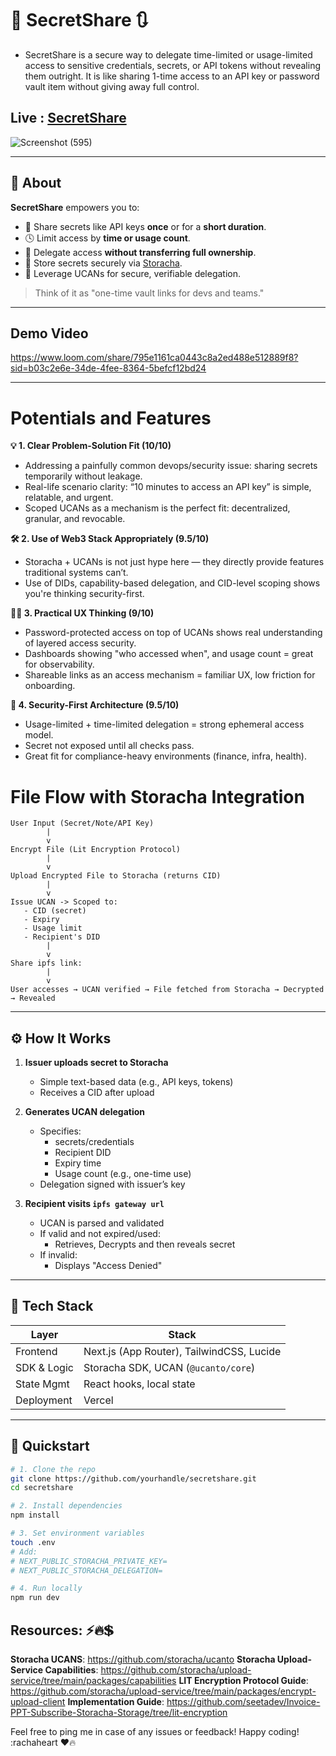 # 🔐 SecretShare 🔃
- SecretShare is a secure way to delegate time-limited or usage-limited access to sensitive credentials, secrets, or API tokens without revealing them outright. It is like sharing 1-time access to an API key or password vault item without giving away full control.
   <!-- ![SecretShare Banner](public/banner.png)   -->

## Live : [SecretShare](https://secret-share-lilac.vercel.app/)

![Screenshot (595)](https://github.com/user-attachments/assets/01f40596-a7b5-4349-b92c-67690871075f)

---

## 📖 About

**SecretShare** empowers you to:
- 🔄 Share secrets like API keys **once** or for a **short duration**.
- 🕓 Limit access by **time or usage count**.
- 🧾 Delegate access **without transferring full ownership**.
- 📁 Store secrets securely via [Storacha](https://docs.storacha.network).
- 🪪 Leverage UCANs for secure, verifiable delegation.

> Think of it as "one-time vault links for devs and teams."

---

## Demo Video

https://www.loom.com/share/795e1161ca0443c8a2ed488e512889f8?sid=b03c2e6e-34de-4fee-8364-5befcf12bd24

---

# Potentials and Features

**💡 1. Clear Problem-Solution Fit (10/10)**
- Addressing a painfully common devops/security issue: sharing secrets temporarily without leakage.
- Real-life scenario clarity: “10 minutes to access an API key” is simple, relatable, and urgent.
- Scoped UCANs as a mechanism is the perfect fit: decentralized, granular, and revocable.

**🛠️ 2. Use of Web3 Stack Appropriately (9.5/10)**
- Storacha + UCANs is not just hype here — they directly provide features traditional systems can’t.
- Use of DIDs, capability-based delegation, and CID-level scoping shows you're thinking security-first.

**🧑‍💻 3. Practical UX Thinking (9/10)**
- Password-protected access on top of UCANs shows real understanding of layered access security.
- Dashboards showing "who accessed when", and usage count = great for observability.
- Shareable links as an access mechanism = familiar UX, low friction for onboarding.

**🔐 4. Security-First Architecture (9.5/10)**
- Usage-limited + time-limited delegation = strong ephemeral access model.
- Secret not exposed until all checks pass.
- Great fit for compliance-heavy environments (finance, infra, health).


# File Flow with Storacha Integration

```
User Input (Secret/Note/API Key)
        |
        v
Encrypt File (Lit Encryption Protocol)
        |
        v
Upload Encrypted File to Storacha (returns CID)
        |
        v
Issue UCAN -> Scoped to:
   - CID (secret)
   - Expiry
   - Usage limit
   - Recipient's DID
        |
        v
Share ipfs link: 
        |
        v
User accesses → UCAN verified → File fetched from Storacha → Decrypted → Revealed
```

---

<!-- ## 📽️ Live Demo

[🔗 Watch the 2-min demo on YouTube](https://youtu.be/demo-secretshare)  
[🌐 Try Live Now](https://secretshare.vercel.app)

--> 

## ⚙️ How It Works

1. **Issuer uploads secret to Storacha**
   - Simple text-based data (e.g., API keys, tokens)
   - Receives a CID after upload

2. **Generates UCAN delegation**
   - Specifies:
     - secrets/credentials
     - Recipient DID
     - Expiry time
     - Usage count (e.g., one-time use)
   - Delegation signed with issuer’s key

3. **Recipient visits `ipfs gateway url`**
   - UCAN is parsed and validated
   - If valid and not expired/used:
     - Retrieves, Decrypts and then reveals secret
   - If invalid:
     - Displays "Access Denied"

---

## 🧰 Tech Stack

| Layer        | Stack                                      |
|--------------|--------------------------------------------|
| Frontend     | Next.js (App Router), TailwindCSS, Lucide  |
| SDK & Logic  | Storacha SDK, UCAN (`@ucanto/core`)        |
| State Mgmt   | React hooks, local state                   |
| Deployment   | Vercel                                     |

---

## 🚀 Quickstart

```bash
# 1. Clone the repo
git clone https://github.com/yourhandle/secretshare.git
cd secretshare

# 2. Install dependencies
npm install

# 3. Set environment variables
touch .env
# Add:
# NEXT_PUBLIC_STORACHA_PRIVATE_KEY=
# NEXT_PUBLIC_STORACHA_DELEGATION=

# 4. Run locally
npm run dev
```

## Resources: ⚡🔥💲
**Storacha UCANS**: https://github.com/storacha/ucanto
**Storacha Upload-Service Capabilities**: https://github.com/storacha/upload-service/tree/main/packages/capabilities
**LIT Encryption Protocol Guide**: https://github.com/storacha/upload-service/tree/main/packages/encrypt-upload-client
**Implementation Guide**: https://github.com/seetadev/Invoice-PPT-Subscribe-Storacha-Storage/tree/lit-encryption

Feel free to ping me in case of any issues or feedback! Happy coding! :rachaheart ♥🔥
